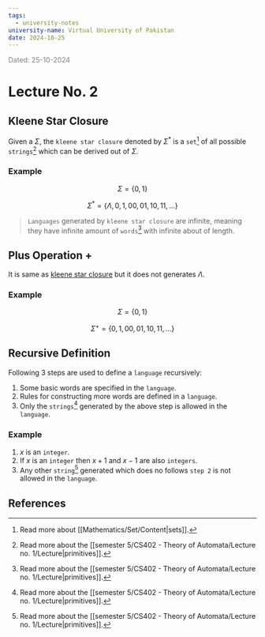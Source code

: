 ```yaml
---
tags:
  - university-notes
university-name: Virtual University of Pakistan
date: 2024-10-25
---
```


<span style="color: gray;">Dated: 25-10-2024</span>

# Lecture No. 2

## Kleene Star Closure

Given a $\Sigma$, the `kleene star closure` denoted by $\Sigma^*$ is a `set`[^1] of all possible `strings`[^2] which can be derived out of $\Sigma$.

### Example

$$\Sigma = \{0, 1\}$$

$$\Sigma^* = \{\Lambda, 0, 1, 00, 01, 10, 11, \ldots\}$$

> `Languages` generated by `kleene star closure` are infinite, meaning they have infinite amount of `words`[^2] with infinite about of length.

## Plus Operation +

It is same as [kleene star closure](#kleene-star-closure) but it does not generates $\Lambda$.

### Example

$$\Sigma = \{0, 1\}$$

$$\Sigma^+ = \{0, 1, 00, 01, 10, 11, \ldots\}$$

## Recursive Definition

Following 3 steps are used to define a `language` recursively:

1. Some basic words are specified in the `language`.
2. Rules for constructing more words are defined in a `language`.
3. Only the `strings`[^2] generated by the above step is allowed in the `language`.

### Example

1. $x$ is an `integer`.
2. If $x$ is an `integer` then $x + 1$ and $x - 1$ are also `integers`.
3. Any other `string`[^2] generated which does no follows `step 2` is not allowed in the `language`.

## References

[^1]: Read more about [[Mathematics/Set/Content|sets]].
[^2]: Read more about the [[semester 5/CS402 - Theory of Automata/Lecture no. 1/Lecture|primitives]].